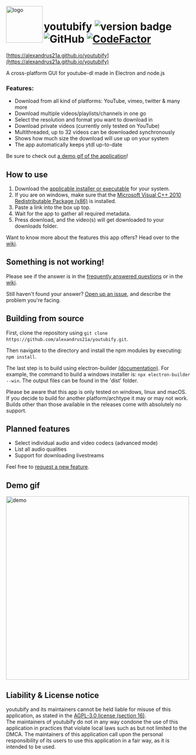 <img src="https://raw.githubusercontent.com/alexandrus21a/youtubify/v2.0.0/renderer/img/icon.png" alt="logo" align="left" height="100"/>

# youtubify ![version badge](https://img.shields.io/github/v/release/alexandrus21a/youtubify?label=latest-release) ![GitHub](https://img.shields.io/github/license/alexandrus21a/youtubify) [![CodeFactor](https://www.codefactor.io/repository/github/alexandrus21a/youtubify/badge)](https://www.codefactor.io/repository/github/alexandrus21a/youtubify)
[https://alexandrus21a.github.io/youtubify](https://alexandrus21a.github.io/youtubify)

A cross-platform GUI for youtube-dl made in Electron and node.js


### Features:
- Download from all kind of platforms: YouTube, vimeo, twitter & many more
- Download multiple videos/playlists/channels in one go
- Select the resolution and format you want to download in
- Download private videos (currently only tested on YouTube)
- Multithreaded, up to 32 videos can be downloaded synchronously
- Shows how much size the download will use up on your system
- The app automatically keeps ytdl up-to-date

Be sure to check out [a demo gif of the application](#Demo-gif)!

## How to use
1. Download the [applicable installer or executable](https://github.com/alexandrus21a/youtubify/releases/latest) for your system.
2. If you are on windows, make sure that the [Microsoft Visual C++ 2010 Redistributable Package (x86)](https://download.microsoft.com/download/1/6/5/165255E7-1014-4D0A-B094-B6A430A6BFFC/vcredist_x86.exe) is installed. 
3. Paste a link into the box up top.
4. Wait for the app to gather all required metadata.
5. Press download, and the video(s) will get downloaded to your downloads folder.

Want to know more about the features this app offers? Head over to the [wiki](https://github.com/alexandrus21a/youtubify/wiki/).

## Something is not working!
Please see if the answer is in the [frequently answered questions](https://github.com/alexandrus21a/youtubify/wiki/FAQ) or in the [wiki](https://github.com/alexandrus21a/youtubify/wiki/).

Still haven't found your answer? [Open up an issue](https://github.com/alexandrus21a/youtubify/issues), and describe the problem you're facing.

## Building from source
First, clone the repository using `git clone https://github.com/alexandrus21a/youtubify.git`.

Then navigate to the directory and install the npm modules by executing: `npm install`.

The last step is to build using electron-builder [(documentation)](https://www.electron.build/cli). For example, the command to build a windows installer is: `npx electron-builder --win`. The output files can be found in the 'dist' folder.

Please be aware that this app is only tested on windows, linux and macOS. If you decide to build for another platform/archtype it may or may not work. Builds other than those available in the releases come with absolutely no support.

## Planned features
- Select individual audio and video codecs (advanced mode)
- List all audio qualities
- Support for downloading livestreams

Feel free to [request a new feature](https://github.com/alexandrus21a/youtubify/issues).

## Demo gif
<img src="ytdlgui_demo.gif" alt="demo" width="500"/>  


## Liability & License notice
youtubify and its maintainers cannot be held liable for misuse of this application, as stated in the [AGPL-3.0 license (section 16)](https://github.com/alexandrus21a/youtubify/blob/master/LICENSE).  
The maintainers of youtubify do not in any way condone the use of this application in practices that violate local laws such as but not limited to the DMCA. The maintainers of this application call upon the personal responsibility of its users to use this application in a fair way, as it is intended to be used.
